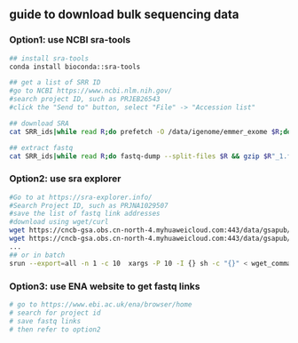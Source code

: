 ## guide to download bulk sequencing data
### Option1: use NCBI sra-tools
```bash
## install sra-tools
conda install bioconda::sra-tools

## get a list of SRR ID
#go to NCBI https://www.ncbi.nlm.nih.gov/
#search project ID, such as PRJEB26543
#click the "Send to" button, select "File" -> "Accession list"

## download SRA
cat SRR_ids|while read R;do prefetch -O /data/igenome/emmer_exome $R;done > log.txt

## extract fastq
cat SRR_ids|while read R;do fastq-dump --split-files $R && gzip $R"_1.fastq" && gzip $R"_2.fastq"
```
### Option2: use sra explorer 
```bash
#Go to at https://sra-explorer.info/
#Search Project ID, such as PRJNA1029507
#save the list of fastq link addresses
#download using wget/curl
wget https://cncb-gsa.obs.cn-north-4.myhuaweicloud.com:443/data/gsapub/CRA005878/CRR290051/CRR290051_f1.fastq.gz
wget https://cncb-gsa.obs.cn-north-4.myhuaweicloud.com:443/data/gsapub/CRA005878/CRR290054/CRR290054_f1.fastq.gz
...
## or in batch
srun --export=all -n 1 -c 10  xargs -P 10 -I {} sh -c "{}" < wget_commands
```

### Option3: use ENA website to get fastq links
```bash
# go to https://www.ebi.ac.uk/ena/browser/home
# search for project id
# save fastq links
# then refer to option2
```


